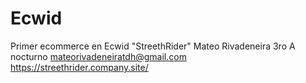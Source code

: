 # Ecwid
Primer ecommerce en Ecwid "StreethRider"
Mateo Rivadeneira 
3ro A nocturno 
mateorivadeneiratdh@gmail.com
https://streethrider.company.site/

